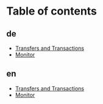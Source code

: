 # Table of contents

## de

* [Transfers and Transactions](README.md)
* [Monitor](de/monitor.md)

## en

* [Transfers and Transactions](<README (1).md>)
* [Monitor](monitor.md)
